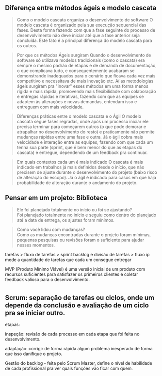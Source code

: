 ## Diferença entre métodos ágeis e modelo cascata
> Como o modelo cascata organiza o desenvolvimento de software
O modelo cascata é organizado pela sua execução sequencial das fases. Desta forma fazendo com que a fase seguinte do processo de desenvolvimento não deve iniciar até que a fase anterior seja concluída. Este fato é a principal diferença do modelo cascata para os outros.


> Por que os métodos Ágeis surgiram
Quando o desenvolvimento de software só utilizava modelos tradicionais (como o cascata) era sempre o mesmo padrão de etapas e de demanda de documentação, o que complicava tudo, e consequentemente acabaram se demonstrando inadequados para o cenário que ficava cada vez mais competitivo e necessitava de mais inovação etc. Aí as metodologias ágeis surgiram pra "inovar" esses métodos em uma forma menos rígida e mais rápida, promovendo mais flexibilidade com colaboração e entregas rápidas e iterativas, fazendo com que as equipes se adaptem às alterações e novas demandas, entendam isso e entreguem com mais velocidade.


> Diferenças práticas entre o modelo cascata e o Ágil
O modelo cascata segue fases regradas, onde após um processo iniciar ele precisa terminar para começarem outros (o que pode demorar e atrapalhar no desenvolvimento do resto) e praticamente não permite mudanças rápidas entre uma fase e outra. Já o ágil cobra mais velocidade e interação entre as equipes, fazendo com que cada um tenha sua parte (sprint, que é bem menor do que as etapas do cascata) e entregue, dependendo de um feedback pra continuar.


> Em quais contextos cada um é mais indicado
O cascata é mais indicado em trabalhos já mais definidos desde o início, que não precisem de ajuste durante o desenvolvimento do projeto (baixo risco de alteração do escopo). Já o ágil é indicado para casos em que haja probabilidade de alteração durante o andamento do projeto.


## Pensar em um projeto: Biblioteca  
> Ele foi planejado totalmente no início ou foi se ajustando?  
Foi planejado totalmente no início e seguiu como dentro do planejado até a data de entrega, os ajustes foram mínimos.  
 

> Como você lidou com mudanças?  
Como as mudanças encontradas durante o projeto foram mínimas, pequenas pesquisas ou revisões foram o suficiente para ajudar nesses momentos.

tarefas > fluxo de tarefas > sprint backlog e divisão de tarefas > fluxo ip mede a quantidade de tarefas que cada um consegue entregar 

 MVP (Produto Mínimo Viável) é uma versão inicial de um produto com recursos suficientes para satisfazer os primeiros clientes e coletar feedback valioso para o desenvolvimento. 

#
 
## Scrum: separação de tarefas ou ciclos, onde um depende da conclusão e avaliação de um ciclo pra se iniciar outro.

etapas:


inspeção: revisão de cada processo em cada etapa que foi feita no desenvolvimento.

adaptação: corrigir de forma rápida algum problema inesperado de forma que isso danifique o projeto.

Gestão do backlog - feita pelo Scrum Master, define o nível de habilidade de cada profissional pra ver quais funções vão ficar com quem.

